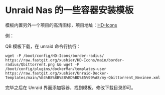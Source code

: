# Unraid Nas 的一些容器安装模板

模板内置另外一个项目的高清图标，项目地址：[HD-Icons](https://github.com/xushier/HD-Icons)

例：

QB 模板下载，在 unraid 命令行执行：
```
wget -P /boot/config/HD-Icons/border-radius/ https://raw.fastgit.org/xushier/HD-Icons/main/border-radius/Qbittorrent.png && wget -P /boot/config/plugins/dockerMan/templates-user https://raw.fastgit.org/xushier/Unraid-Docker-Templates/main/%E4%B8%8B%E8%BD%BD%E5%99%A8/my-Qbittorrent_Nevinee.xml
```

完毕之后在 Unraid 界面添加容器，找到模板，修改下载目录即可。

